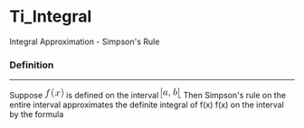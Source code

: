 # Ti_Integral
Integral Approximation - Simpson's Rule

### Definition
---
Suppose ![f_x](img/f_x.gif) is defined on the interval ![from_a_to_b](img/a_b.gif). Then Simpson's rule on the entire interval approximates the definite integral of f(x) f(x) on the interval by the formula